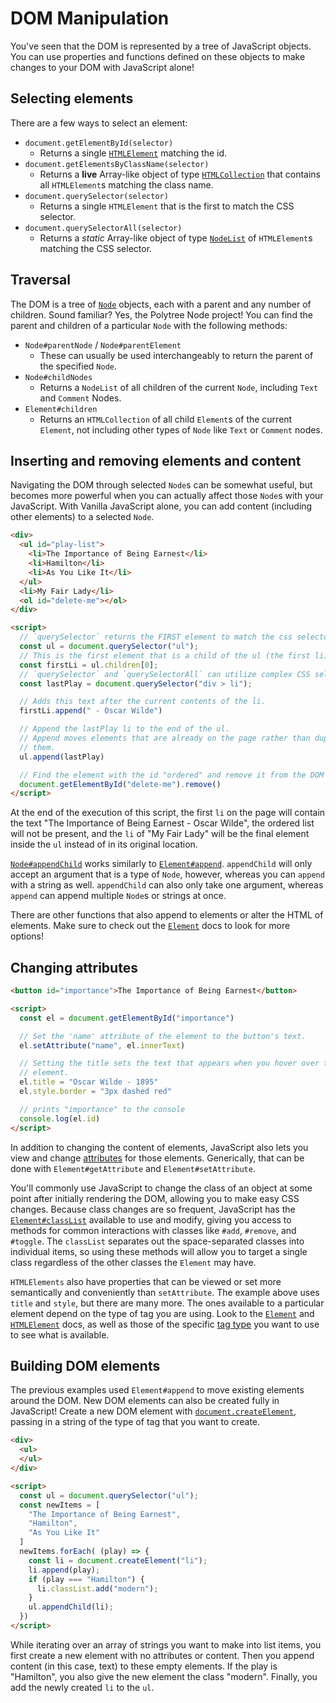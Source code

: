 # DOM Manipulation

You've seen that the DOM is represented by a tree of JavaScript objects. You can
use properties and functions defined on these objects to make changes to your
DOM with JavaScript alone!

## Selecting elements

There are a few ways to select an element:

- `document.getElementById(selector)`
  - Returns a single [`HTMLElement`][html-element] matching the id.
- `document.getElementsByClassName(selector)`
  - Returns a **live** Array-like object of type
    [`HTMLCollection`][html-collection] that contains all `HTMLElement`s
    matching the class name.
- `document.querySelector(selector)`
  - Returns a single `HTMLElement` that is the first to match the CSS selector.
- `document.querySelectorAll(selector)`
  - Returns a *static* Array-like object of type [`NodeList`][node-list] of
    `HTMLElement`s matching the CSS selector.

## Traversal

The DOM is a tree of [`Node`][node] objects, each with a parent and any number
of children. Sound familiar? Yes, the Polytree Node project! You can find the
parent and children of a particular `Node` with the following methods:

- `Node#parentNode` / `Node#parentElement`
  - These can usually be used interchangeably to return the parent of the
    specified `Node`.
- `Node#childNodes`
  - Returns a `NodeList` of all children of the current `Node`, including `Text`
    and `Comment` Nodes.
- `Element#children`
  - Returns an `HTMLCollection` of all child `Element`s of the current
    `Element`, not including other types of `Node` like `Text` or `Comment`
    nodes.

## Inserting and removing elements and content

Navigating the DOM through selected `Node`s can be somewhat useful, but becomes more powerful when you can
actually affect those `Node`s with your JavaScript. With Vanilla JavaScript
alone, you can add content (including other elements) to a selected `Node`.

```html
<div>
  <ul id="play-list">
    <li>The Importance of Being Earnest</li>
    <li>Hamilton</li>
    <li>As You Like It</li>
  </ul>
  <li>My Fair Lady</li>
  <ol id="delete-me"></ol>
</div>

<script>
  // `querySelector` returns the FIRST element to match the css selector.
  const ul = document.querySelector("ul");
  // This is the first element that is a child of the ul (the first li).
  const firstLi = ul.children[0];
  // `querySelector` and `querySelectorAll` can utilize complex CSS selectors.
  const lastPlay = document.querySelector("div > li");

  // Adds this text after the current contents of the li.
  firstLi.append(" - Oscar Wilde")

  // Append the lastPlay li to the end of the ul.
  // Append moves elements that are already on the page rather than duplicating 
  // them.
  ul.append(lastPlay)

  // Find the element with the id "ordered" and remove it from the DOM
  document.getElementById("delete-me").remove()
</script>
```

At the end of the execution of this script, the first `li` on the page will
contain the text "The Importance of Being Earnest - Oscar Wilde", the ordered
list will not be present, and the `li` of "My Fair Lady" will be the final
element inside the `ul` instead of in its original location.

[`Node#appendChild`][append-child] works similarly to
[`Element#append`][append]. `appendChild` will only accept an argument that is a type of
`Node`, however, whereas you can `append` with a string as well. `appendChild`
can also only take one argument, whereas `append` can append multiple `Node`s
or strings at once.

There are other functions that also append to elements or alter the HTML of
elements. Make sure to check out the [`Element`][element] docs to look for more options!

## Changing attributes

```html
<button id="importance">The Importance of Being Earnest</button>

<script>
  const el = document.getElementById("importance")

  // Set the 'name' attribute of the element to the button's text.
  el.setAttribute("name", el.innerText)

  // Setting the title sets the text that appears when you hover over the
  // element.
  el.title = "Oscar Wilde - 1895"
  el.style.border = "3px dashed red"

  // prints "importance" to the console
  console.log(el.id)
</script>
```

In addition to changing the content of elements, JavaScript also lets you view
and change [attributes][attributes] for those elements. Generically, that can be
done with `Element#getAttribute` and `Element#setAttribute`.

You'll commonly use JavaScript to change the class of an object at some point
after initially rendering the DOM, allowing you to make easy CSS changes.
Because class changes are so frequent, JavaScript has the
[`Element#classList`][class-list] available to use and modify, giving you access
to methods for common interactions with classes like `#add`, `#remove`, and
`#toggle`. The `classList` separates out the space-separated classes into
individual items, so using these methods will allow you to target a single class
regardless of the other classes the `Element` may have.

`HTMLElements` also have properties that can be viewed or set more semantically
and conveniently than `setAttribute`. The example above uses `title` and
`style`, but there are many more. The ones available to a particular element
depend on the type of tag you are using. Look to the [`Element`][element] and
[`HTMLElement`][html-element] docs, as well as those of the specific [tag
type][button] you want to use to see what is available.

## Building DOM elements

The previous examples used `Element#append` to move existing elements around the
DOM. New DOM elements can also be created fully in JavaScript! Create a new DOM
element with [`document.createElement`][create-element], passing in a string of
the type of tag that you want to create.

```html
<div>
  <ul>
  </ul>
</div>

<script>
  const ul = document.querySelector("ul");
  const newItems = [
    "The Importance of Being Earnest",
    "Hamilton",
    "As You Like It"
  ]
  newItems.forEach( (play) => {
    const li = document.createElement("li");
    li.append(play);
    if (play === "Hamilton") {
      li.classList.add("modern");
    }
    ul.appendChild(li);
  })
</script>

```

While iterating over an array of strings you want to make into list items, you
first create a new element with no attributes or content. Then you append
content (in this case, text) to these empty elements. If the play is "Hamilton",
you also give the new element the class "modern". Finally, you add the newly
created `li` to the `ul`.

[html-element]: https://developer.mozilla.org/en-US/docs/Web/API/HTMLElement
[html-collection]: https://developer.mozilla.org/en-US/docs/Web/API/HTMLCollection
[node-list]: https://developer.mozilla.org/en-US/docs/Web/API/NodeList
[node]: https://developer.mozilla.org/en-US/docs/Web/API/Node
[append]: https://developer.mozilla.org/en-US/docs/Web/API/Element/append
[append-child]: https://developer.mozilla.org/en-US/docs/Web/API/Node/appendChild
[element]: https://developer.mozilla.org/en-US/docs/Web/API/Element
[attributes]: https://www.w3schools.com/tags/ref_attributes.asp
[class-list]: https://developer.mozilla.org/en-US/docs/Web/API/Element/classList
[button]: https://developer.mozilla.org/en-US/docs/Web/API/HTMLButtonElement
[create-element]: https://developer.mozilla.org/en-US/docs/Web/API/Document/createElement

